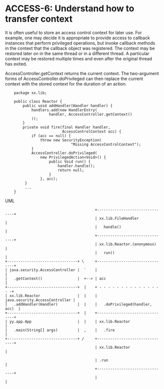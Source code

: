 # ACCESS-6: Understand how to transfer context
It is often useful to store an access control context for later use. For example, one may decide it is appropriate to provide access to callback instances that perform privileged operations, but invoke callback methods in the context that the callback object was registered. The context may be restored later on in the same thread or in a different thread. A particular context may be restored multiple times and even after the original thread has exited.

AccessController.getContext returns the current context. The two-argument forms of AccessController.doPrivileged can then replace the current context with the stored context for the duration of an action.

        package xx.lib;

        public class Reactor {
            public void addHandler(Handler handler) {
                handlers.add(new HandlerEntry(
                        handler, AccessController.getContext()
                ));
            }
            private void fire(final Handler handler,
                              AccessControlContext acc) {
                if (acc == null) {
                    throw new SecurityException(
                                  "Missing AccessControlContext");
                }
                AccessController.doPrivileged(
                    new PrivilegedAction<Void>() {
                        public Void run() {
                            handler.handle();
                            return null;
                        }
                    }, acc);
             }
             ...
        }


UML

                                             +--------------------------------+
                                             | xx.lib.FileHandler             |
                                             |   handle()                     |
                                             +--------------------------------+
                                             | xx.lib.Reactor.(anonymous)     |
                                             |   run()                        |
    +--------------------------------+ \     +--------------------------------+
    | java.security.AccessController |  `    |                                |
    |   .getContext()                |  +--> | acc                            |
    +--------------------------------+  |    + - - - - - - - - - - - - - - - -+
    | xx.lib.Reactor                 |  |    | java.security.AccessController |
    |   .addHandler(Handler)         |  |    |   .doPrivileged(handler, acc)  |
    +--------------------------------+  |    +--------------------------------+
    | yy.app.App                     |  |    | xx.lib.Reactor                 |
    |   .main(String[] args)         |  ,    |   .fire                        |
    +--------------------------------+ /     +--------------------------------+
                                             | xx.lib.Reactor                 |
    
                                             | .run                           |
                                             +--------------------------------+
                                             |                                |
